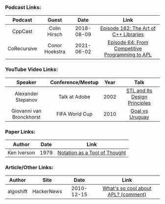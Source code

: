 ### Podcast Links:
|Podcast|Guest|Date|Link|
|:-----:|:---:|:--:|:--:|
|CppCast|Colin Hirsch|2018-08-09|[Episode 162: The Art of C++ Libraries](https://cppcast.com/colin-hirsch/)|
|CoRecursive|Conor Hoekstra|2021-06-02|[Episode 64: From Competitive Programming to APL](https://corecursive.com/065-competitive-coding-with-conor-hoekstra/)|

### YouTube Video Links:
|Speaker|Conference/Meetup|Year|Talk|
|:-------------:|:--:|:--:|:-------------:|
|Alexander Stepanov|Talk at Adobe|2002|[STL and Its Design Principles](https://www.youtube.com/watch?v=COuHLky7E2Q)|
|Giovanni van Bronckhorst|FIFA World Cup|2010|[Goal vs Uruguay](https://www.youtube.com/watch?v=8Ij7A45_sVM)|

### Paper Links:
|Author|Date|Link|
|:-----:|:--:|:--:|
|Ken Iverson|1979|[Notation as a Tool of Thought](https://dl.acm.org/doi/pdf/10.1145/358896.358899)|

### Article/Other Links:
|Author|Site|Date|Link|
|:-----:|:---:|:--:|:--:|
|algoshift|HackerNews|2010-12-15|[What's so cool about APL? (comment)](https://news.ycombinator.com/item?id=2009527)|
